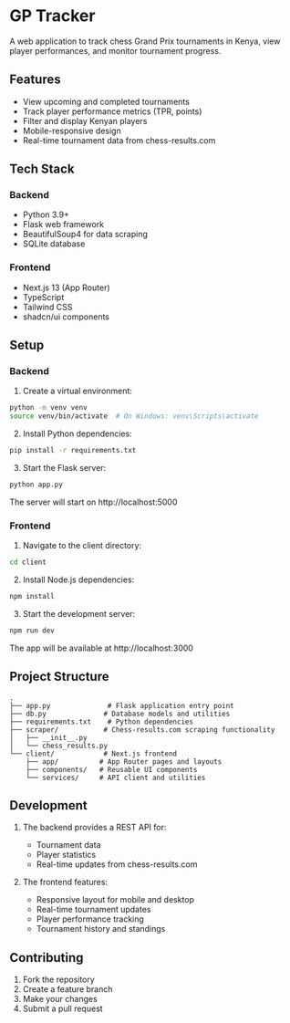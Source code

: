 # GP Tracker

A web application to track chess Grand Prix tournaments in Kenya, view player performances, and monitor tournament progress.

## Features

- View upcoming and completed tournaments
- Track player performance metrics (TPR, points)
- Filter and display Kenyan players
- Mobile-responsive design
- Real-time tournament data from chess-results.com

## Tech Stack

### Backend
- Python 3.9+
- Flask web framework
- BeautifulSoup4 for data scraping
- SQLite database

### Frontend
- Next.js 13 (App Router)
- TypeScript
- Tailwind CSS
- shadcn/ui components

## Setup

### Backend

1. Create a virtual environment:
```bash
python -m venv venv
source venv/bin/activate  # On Windows: venv\Scripts\activate
```

2. Install Python dependencies:
```bash
pip install -r requirements.txt
```

3. Start the Flask server:
```bash
python app.py
```

The server will start on http://localhost:5000

### Frontend

1. Navigate to the client directory:
```bash
cd client
```

2. Install Node.js dependencies:
```bash
npm install
```

3. Start the development server:
```bash
npm run dev
```

The app will be available at http://localhost:3000

## Project Structure

```
.
├── app.py              # Flask application entry point
├── db.py              # Database models and utilities
├── requirements.txt    # Python dependencies
├── scraper/           # Chess-results.com scraping functionality
│   ├── __init__.py
│   └── chess_results.py
└── client/            # Next.js frontend
    ├── app/          # App Router pages and layouts
    ├── components/   # Reusable UI components
    └── services/     # API client and utilities
```

## Development

1. The backend provides a REST API for:
   - Tournament data
   - Player statistics
   - Real-time updates from chess-results.com

2. The frontend features:
   - Responsive layout for mobile and desktop
   - Real-time tournament updates
   - Player performance tracking
   - Tournament history and standings

## Contributing

1. Fork the repository
2. Create a feature branch
3. Make your changes
4. Submit a pull request
